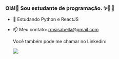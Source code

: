 ### Olá!👋 Sou estudante de programação. ✨👨‍💻


- 🌱 Estudando Python e ReactJS
- 📫 Meu contato: rmsisabella@gmail.com

  <div> 
  Você também pode me chamar no Linkedin: 
  
    <a href="https://www.linkedin.com/in/isabellacramos/-45875016a" target="_blank"><img src="https://img.shields.io/badge/-LinkedIn-%230077B5?style=for-the-badge&logo=linkedin&logoColor=white" target="_blank"></a> 
     
</div>
